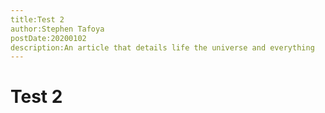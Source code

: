 ```yaml
---
title:Test 2
author:Stephen Tafoya
postDate:20200102
description:An article that details life the universe and everything
---
```


# Test 2